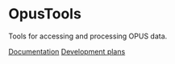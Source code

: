 # OpusTools

Tools for accessing and processing OPUS data.

[Documentation](files_for_PyPI/README.md)
[Development plans](Development.md)
